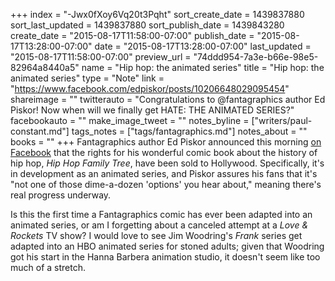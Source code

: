 +++
index = "-Jwx0fXoy6Vq20t3Pqht"
sort_create_date = 1439837880
sort_last_updated = 1439837880
sort_publish_date = 1439843280
create_date = "2015-08-17T11:58:00-07:00"
publish_date = "2015-08-17T13:28:00-07:00"
date = "2015-08-17T13:28:00-07:00"
last_updated = "2015-08-17T11:58:00-07:00"
preview_url = "74ddd954-7a3e-b66e-98e5-82964a8440a5"
name = "Hip hop: the animated series"
title = "Hip hop: the animated series"
type = "Note"
link = "https://www.facebook.com/edpiskor/posts/10206648029095454"
shareimage = ""
twitterauto = "Congratulations to @fantagraphics author Ed Piskor! Now when will we finally get HATE: THE ANIMATED SERIES?"
facebookauto = ""
make_image_tweet = ""
notes_byline = ["writers/paul-constant.md"]
tags_notes = ["tags/fantagraphics.md"]
notes_about = ""
books = ""
+++
Fantagraphics author Ed Piskor announced this morning [on Facebook](https://www.facebook.com/edpiskor/posts/10206648029095454) that the rights for his wonderful comic book about the history of hip hop, *Hip Hop Family Tree*, have been sold to Hollywood. Specifically, it's in development as an animated series, and Piskor assures his fans that it's "not one of those dime-a-dozen 'options' you hear about," meaning there's real progress underway.

Is this the first time a Fantagraphics comic has ever been adapted into an animated series, or am I forgetting about a canceled attempt at a *Love & Rockets* TV show? I would love to see Jim Woodring's *Frank* series get adapted into an HBO animated series for stoned adults; given that Woodring got his start in the Hanna Barbera animation studio, it doesn't seem like too much of a stretch.